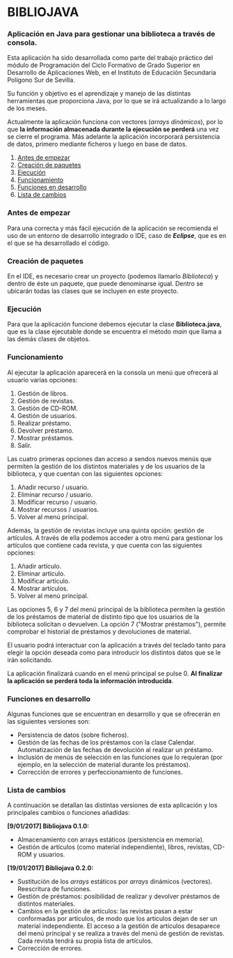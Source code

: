 # BIBLIOJAVA

### Aplicación en Java para gestionar una biblioteca a través de consola.

Esta aplicación ha sido desarrollada como parte del trabajo práctico del módulo de Programación del Ciclo Formativo de Grado Superior en Desarrollo de Aplicaciones Web, en el Instituto de Educación Secundaria Polígono Sur de Sevilla.

Su función y objetivo es el aprendizaje y manejo de las distintas herramientas que proporciona Java, por lo que se irá actualizando a lo largo de los meses.

Actualmente la aplicación funciona con vectores (_arrays dinámicos_), por lo que **la información almacenada durante la ejecución se perderá** una vez se cierre el programa. Más adelante la aplicación incorporará persistencia de datos, primero mediante ficheros y luego en base de datos.

1. [Antes de empezar](#1)
2. [Creación de paquetes](#2)
3. [Ejecución](#3)
4. [Funcionamiento](#4)
5. [Funciones en desarrollo](#5)
6. [Lista de cambios](#6)

### <a name="1"></a>Antes de empezar

Para una correcta y más fácil ejecución de la aplicación se recomienda el uso de un entorno de desarrollo integrado o IDE, caso de **_Eclipse_**, que es en el que se ha desarrollado el código.

### <a name="2"></a>Creación de paquetes

En el IDE, es necesario crear un proyecto (podemos llamarlo _Biblioteca_) y dentro de éste un paquete, que puede denominarse igual. Dentro se ubicarán todas las clases que se incluyen en este proyecto.

### <a name="3"></a>Ejecución

Para que la aplicación funcione debemos ejecutar la clase **Biblioteca.java**, que es la clase ejecutable donde se encuentra el método _main_ que llama a las demás clases de objetos.

### <a name="4"></a>Funcionamiento

Al ejecutar la aplicación aparecerá en la consola un menú que ofrecerá al usuario varias opciones:

1. Gestión de libros.
2. Gestión de revistas.
3. Gestión de CD-ROM.
4. Gestión de usuarios.
5. Realizar préstamo.
6. Devolver préstamo.
7. Mostrar préstamos.
0. Salir.

Las cuatro primeras opciones dan acceso a sendos nuevos menús que permiten la gestión de los distintos materiales y de los usuarios de la biblioteca, y que cuentan con las siguientes opciones:

1. Añadir recurso / usuario.
2. Eliminar recurso / usuario.
3. Modificar recurso / usuario.
4. Mostrar recursos / usuarios.
0. Volver al menú principal.

Además, la gestión de revistas incluye una quinta opción: gestión de artículos. A través de ella podemos acceder a otro menú para gestionar los artículos que contiene cada revista, y que cuenta con las siguientes opciones:

1. Añadir artículo.
2. Eliminar artículo.
3. Modificar artículo.
4. Mostrar artículos.
0. Volver al menú principal.

Las opciones 5, 6 y 7 del menú principal de la biblioteca permiten la gestión de los préstamos de material de distinto tipo que los usuarios de la biblioteca solicitan o devuelven. La opción 7 ("Mostrar préstamos"), permite comprobar el historial de préstamos y devoluciones de material.

El usuario podrá interactuar con la aplicación a través del teclado tanto para elegir la opción deseada como para introducir los distintos datos que se le irán solicitando.

La aplicación finalizará cuando en el menú principal se pulse 0. **Al finalizar la aplicación se perderá toda la información introducida**.

### <a name="5"></a>Funciones en desarrollo

Algunas funciones que se encuentran en desarrollo y que se ofrecerán en las siguientes versiones son:

* Persistencia de datos (sobre ficheros).
* Gestión de las fechas de los préstamos con la clase Calendar. Automatización de las fechas de devolución al realizar un préstamo.
* Inclusión de menús de selección en las funciones que lo requieran (por ejemplo, en la selección de material durante los préstamos).
* Corrección de errores y perfeccionamiento de funciones.

### <a name="6"></a>Lista de cambios

A continuación se detallan las distintas versiones de esta aplicación y los principales cambios o funciones añadidas:

**[9/01/2017] Bibliojava 0.1.0:**

* Almacenamiento con arrays estáticos (persistencia en memoria).
* Gestión de artículos (como material independiente), libros, revistas, CD-ROM y usuarios.

**[19/01/2017] Bibliojava 0.2.0:**

* Sustitución de los _arrays_ estáticos por _arrays_ dinámicos (vectores). Reescritura de funciones.
* Gestión de préstamos: posibilidad de realizar y devolver préstamos de distintos materiales.
* Cambios en la gestión de artículos: las revistas pasan a estar conformadas por artículos, de modo que los artículos dejan de ser un material independiente. El acceso a la gestión de artículos desaparece del menú principal y se realiza a través del menú de gestión de revistas. Cada revista tendrá su propia lista de artículos.
* Corrección de errores.

